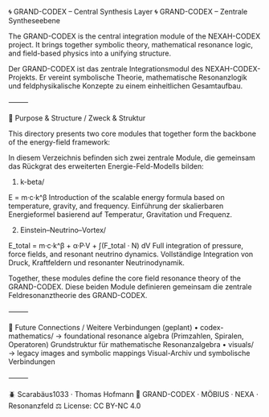 🌀 GRAND-CODEX – Central Synthesis Layer
🌀 GRAND-CODEX – Zentrale Syntheseebene

The GRAND-CODEX is the central integration module of the NEXAH-CODEX project. It brings together symbolic theory, mathematical resonance logic, and field-based physics into a unifying structure.

Der GRAND-CODEX ist das zentrale Integrationsmodul des NEXAH-CODEX-Projekts. Er vereint symbolische Theorie, mathematische Resonanzlogik und feldphysikalische Konzepte zu einem einheitlichen Gesamtaufbau.

⸻

🔷 Purpose & Structure / Zweck & Struktur

This directory presents two core modules that together form the backbone of the energy-field framework:

In diesem Verzeichnis befinden sich zwei zentrale Module, die gemeinsam das Rückgrat des erweiterten Energie-Feld-Modells bilden:

1. k-beta/

E = m·c·k^β
Introduction of the scalable energy formula based on temperature, gravity, and frequency.
Einführung der skalierbaren Energieformel basierend auf Temperatur, Gravitation und Frequenz.

2. Einstein–Neutrino–Vortex/

E_total = m·c·k^β + α·P·V + ∫(F_total · N) dV
Full integration of pressure, force fields, and resonant neutrino dynamics.
Vollständige Integration von Druck, Kraftfeldern und resonanter Neutrinodynamik.

Together, these modules define the core field resonance theory of the GRAND-CODEX.
Diese beiden Module definieren gemeinsam die zentrale Feldresonanztheorie des GRAND-CODEX.

⸻

📘 Future Connections / Weitere Verbindungen (geplant)
	•	codex-mathematics/ → foundational resonance algebra (Primzahlen, Spiralen, Operatoren)
Grundstruktur für mathematische Resonanzalgebra
	•	visuals/ → legacy images and symbolic mappings
Visual-Archiv und symbolische Verbindungen

⸻

🪲 Scarabäus1033 · Thomas Hofmann
🔷 GRAND-CODEX · MÖBIUS · NEXA · Resonanzfeld
⚖️ License: CC BY-NC 4.0

